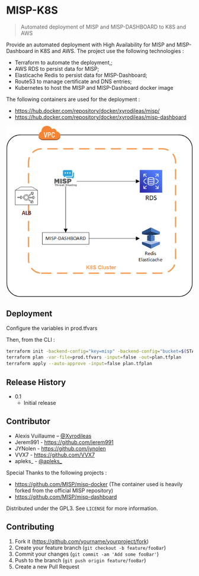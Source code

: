 # MISP-K8S
> Automated deployment of MISP and MISP-DASHBOARD to K8S and AWS


Provide an automated deployment with High Availability for MISP and MISP-Dashboard in K8S and AWS.
The project use the following technologies :
- Terraform to automate the deployment,;
- AWS RDS to persist data for MISP;
- Elasticache Redis to persist data for MISP-Dashboard;
- Route53 to manage certificate and DNS entries;
- Kubernetes to host the MISP and MISP-Dashboard docker image

The following containers are used for the deployment :
- https://hub.docker.com/repository/docker/xyrodileas/misp/
- https://hub.docker.com/repository/docker/xyrodileas/misp-dashboard

![](Architecture_Misp.png)

## Deployment

Configure the variables in prod.tfvars

Then, from the CLI :
```sh
terraform init -backend-config="key=misp" -backend-config="bucket=$(STATE_STORAGE_BUCKET)" -backend-config="region=$(STATE_STORAGE_REGION)"
terraform plan -var-file=prod.tfvars -input=false -out=plan.tfplan
terraform apply --auto-approve -input=false plan.tfplan
```

## Release History

* 0.1
    * Initial release

## Contributor

* Alexis Vuillaume – [@Xyrodileas](https://twitter.com/Xyrodileas)
* Jerem991 - https://github.com/jerem991
* JYNolen - https://github.com/jynolen
* VVX7 - https://github.com/VVX7
* apleks_ - [@apleks_](https://twitter.com/apleks_)

Special Thanks to the following projects :
- https://github.com/MISP/misp-docker (The container used is heavily forked from the official MISP repository)
- https://github.com/MISP/misp-dashboard

Distributed under the GPL3. See ``LICENSE`` for more information.

## Contributing

1. Fork it (<https://github.com/yourname/yourproject/fork>)
2. Create your feature branch (`git checkout -b feature/fooBar`)
3. Commit your changes (`git commit -am 'Add some fooBar'`)
4. Push to the branch (`git push origin feature/fooBar`)
5. Create a new Pull Request
